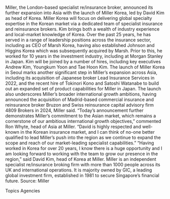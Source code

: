 Miller, the London-based specialist re/insurance broker, announced its further expansion into Asia with the launch of Miller Korea, led by David Kim as head of Korea.
Miller Korea will focus on delivering global specialty expertise in the Korean market via a dedicated team of specialist insurance and reinsurance brokers.
Kim brings both a wealth of industry experience and local-market knowledge of Korea. Over the past 25 years, he has served in a range of leadership positions across the insurance sector, including as CEO of Marsh Korea, having also established Johnson and Higgins Korea which was subsequently acquired by Marsh. Prior to this, he worked for 10 years in the investment industry, including at Morgan Stanley in Japan.
Kim will be joined by a number of hires, including key executives Andrew Kim, Youngkum Yoon and Tae Hoon Kim.
The launch of Miller Korea in Seoul marks another significant step in Miller’s expansion across Asia, including its acquisition of Japanese broker Lead Insurance Services in 2022, and the recent hire of Tokinori Kono and Satoshi Watanabe to build out an expanded set of product capabilities for Miller in Japan.
The launch also underscores Miller’s broader international growth ambitions, having announced the acquisition of Madrid-based commercial insurance and reinsurance broker Bruzon and Swiss reinsurance capital advisory firm 4809 Brokers in 2024, Miller said.
“Today’s announcement further demonstrates Miller’s commitment to the Asian market, which remains a cornerstone of our ambitious international growth objectives,” commented Ron Whyte, head of Asia at Miller. “David is highly respected and well-known in the Korean insurance market, and I can think of no-one better qualified to lead Miller’s push into the region as we continue to expand the scope and reach of our market-leading specialist capabilities.”
“Having worked in Korea for over 20 years, I know there is a huge opportunity and I am looking forward to working with the team to grow our presence in the region,” said David Kim, head of Korea at Miller.
Miller is an independent specialist re/insurance broking firm with more than 1000 people across its UK and international operations. It is majority owned by GIC, a leading global investment firm, established in 1981 to secure Singapore’s financial future.
Source: Miller

Topics
Agencies
